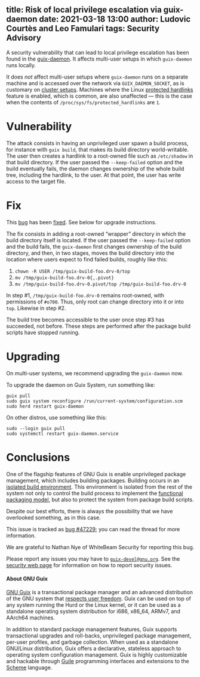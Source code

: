 title: Risk of local privilege escalation via guix-daemon
date: 2021-03-18 13:00
author: Ludovic Courtès and Leo Famulari
tags: Security Advisory
---

A security vulnerability that can lead to local privilege escalation has been
found in the
[guix-daemon](https://guix.gnu.org/manual/en/html_node/Invoking-guix_002ddaemon.html).
It affects multi-user setups in which `guix-daemon` runs locally.

It does _not_ affect multi-user setups where `guix-daemon` runs on a
separate machine and is accessed over the network via
`GUIX_DAEMON_SOCKET`, as is customary on [cluster
setups](https://hpc.guix.info/blog/2017/11/installing-guix-on-a-cluster/).
Machines where the Linux [protected
hardlinks](https://sysctl-explorer.net/fs/protected_hardlinks/) feature
is enabled, which is common, are also unaffected — this is the case when
the contents of `/proc/sys/fs/protected_hardlinks` are `1`.

# Vulnerability

The attack consists in having an unprivileged user spawn a build process, for
instance with `guix build`, that makes its build directory world-writable.  The
user then creates a hardlink to a root-owned file such as `/etc/shadow` in that
build directory.  If the user passed the `--keep-failed` option and the build
eventually fails, the daemon changes ownership of the whole build tree,
including the hardlink, to the user.  At that point, the user has write access
to the target file.

# Fix

This [bug](https://issues.guix.gnu.org/47229) has been
[fixed](https://git.savannah.gnu.org/cgit/guix.git/commit/?id=ec7fb669945bfb47c5e1fdf7de3a5d07f7002ccf).
See below for upgrade instructions.

The fix consists in adding a root-owned “wrapper” directory in which the build
directory itself is located.  If the user passed the `--keep-failed` option and
the build fails, the `guix-daemon` first changes ownership of the build
directory, and then, in two stages, moves the build directory into the location
where users expect to find failed builds, roughly like this:

1. `chown -R USER /tmp/guix-build-foo.drv-0/top`
2. `mv /tmp/guix-build-foo.drv-0{,.pivot}`
3. `mv /tmp/guix-build-foo.drv-0.pivot/top /tmp/guix-build-foo.drv-0`

In step #1, `/tmp/guix-build-foo.drv-0` remains root-owned, with permissions of
`#o700`.  Thus, only root can change directory into it or into `top`.  Likewise in
step #2.

The build tree becomes accessible to the user once step #3 has succeeded, not
before.  These steps are performed after the package build scripts have stopped
running.

# Upgrading

On multi-user systems, we recommend upgrading the `guix-daemon` now.

To upgrade the daemon on Guix System, run something like:

```
guix pull
sudo guix system reconfigure /run/current-system/configuration.scm
sudo herd restart guix-daemon
```

On other distros, use something like this:

```
sudo --login guix pull
sudo systemctl restart guix-daemon.service
```

# Conclusions

One of the flagship features of GNU Guix is enable unprivileged package
management, which includes building packages.  Building occurs in an [isolated
build environment](https://guix.gnu.org/manual/en/html_node/Build-Environment-Setup.html).
This environment is isolated from the rest of the system not only to control the
build process to implement the [functional packaging
model](https://guix.gnu.org/manual/en/html_node/Managing-Software-the-Guix-Way.html),
but also to protect the system from package build scripts.

Despite our best efforts, there is always the possibility that we have
overlooked something, as in this case.

This issue is tracked as
[bug #47229](https://issues.guix.gnu.org/47229); you can read the thread
for more information.

We are grateful to Nathan Nye of WhiteBeam Security for reporting this bug.

Please report any issues you may have to
[`guix-devel@gnu.org`](https://guix.gnu.org/en/contact/).  See the
[security web page](https://guix.gnu.org/en/security/) for information
on how to report security issues.

#### About GNU Guix

[GNU Guix](https://guix.gnu.org) is a transactional package manager and
an advanced distribution of the GNU system that [respects user
freedom](https://www.gnu.org/distros/free-system-distribution-guidelines.html).
Guix can be used on top of any system running the Hurd or the Linux
kernel, or it can be used as a standalone operating system distribution
for i686, x86_64, ARMv7, and AArch64 machines.

In addition to standard package management features, Guix supports
transactional upgrades and roll-backs, unprivileged package management,
per-user profiles, and garbage collection.  When used as a standalone
GNU/Linux distribution, Guix offers a declarative, stateless approach to
operating system configuration management.  Guix is highly customizable
and hackable through [Guile](https://www.gnu.org/software/guile)
programming interfaces and extensions to the
[Scheme](http://schemers.org) language.
